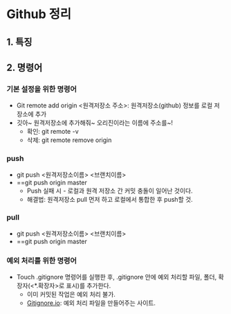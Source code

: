 # Github 정리

## 1. 특징

## 2. 명령어

### 기본 설정을 위한 명령어

- Git remote add origin <원격저장소 주소>: 원격저장소(github) 정보를 로컬 저장소에 추가
- 깃아~ 원격저장소에 추가해줘~ 오리진이라는 이름에 주소를~! 
  - 확인: git remote -v
  - 삭제: git remote remove origin



### push

- git push <원격저장소이름> <브랜치이름>
- ==git push origin master
  - Push 실패 시 - 로컬과 원격 저장소 간 커밋 충돌이 일어난 것이다. 
  - 해결법: 원격저장소 pull 먼저 하고 로컬에서 통합한 후 push할 것.




### pull

- git push <원격저장소이름> <브랜치이름>
- ==git push origin master



### 예외 처리를 위한 명령어

- Touch .gitignore 명령어를 실행한 후, .gitignore 안에 예외 처리할 파일, 폴더, 확장자(<*.확장자>로 표시)를 추가한다.
  - 이미 커밋된 작업은 예외 처리 불가.
  - [Gitignore.io](https://www.toptal.com/developers/gitignore/): 예외 처리 파일을 만들어주는 사이트.
